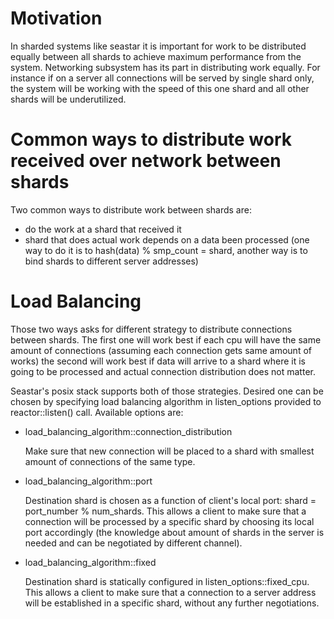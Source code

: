 # Motivation

In sharded systems like seastar it is important for work to be
distributed equally between all shards to achieve maximum performance
from the system. Networking subsystem has its part in distributing work
equally. For instance if on a server all connections will be served by
single shard only, the system will be working with the speed of this
one shard and all other shards will be underutilized.

# Common ways to distribute work received over network between shards

Two common ways to distribute work between shards are:
 - do the work at a shard that received it
 - shard that does actual work depends on a data been processed
   (one way to do it is to hash(data) % smp_count = shard,
    another way is to bind shards to different server addresses)

# Load Balancing

Those two ways asks for different strategy to distribute connections
between shards.  The first one will work best if each cpu will have the
same amount of connections (assuming each connection gets same amount of
works) the second will work best if data will arrive to a shard where
it is going to be processed and actual connection distribution does
not matter.

Seastar's posix stack supports both of those strategies. Desired
one can be chosen by specifying load balancing algorithm in
listen_options provided to reactor::listen() call. Available options
are:

- load_balancing_algorithm::connection_distribution

  Make sure that new connection will be placed to a shard with smallest
  amount of connections of the same type.

-  load_balancing_algorithm::port

   Destination shard is chosen as a function of client's local port:
   shard = port_number % num_shards.  This allows a client to make sure that
   a connection will be processed by a specific shard by choosing its local
   port accordingly (the knowledge about amount of shards in the server is
   needed and can be negotiated by different channel).

- load_balancing_algorithm::fixed

  Destination shard is statically configured in listen_options::fixed_cpu. This
  allows a client to make sure that a connection to a server address will be
  established in a specific shard, without any further negotiations.
